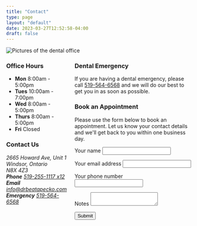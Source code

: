 ```yaml
---
title: "Contact"
type: page
layout: "default"
date: 2023-03-27T12:52:58-04:00
draft: false
---
```


<section>
  <div class="container">
    <img class="contact-banner" src="/img/contact-banner.jpg" alt="Pictures of the dental office" />
    <div class="columns two-columns">
      <div class="contact-details">
        <h3>Office Hours</h3>
        <ul class="unstyled-list office-hours">
          <li><strong>Mon</strong> 8:00am - 5:00pm</li>
          <li><strong>Tues</strong> 10:00am - 7:00pm</li>
          <li><strong>Wed</strong> 8:00am - 5:00pm</li>
          <li><strong>Thurs</strong> 8:00am - 5:00pm</li>
          <li><strong>Fri</strong> Closed</li>
        </ul>
        <h3>Contact Us</h3>
        <address>
          2665 Howard Ave, Unit 1<br>
          Windsor, Ontario<br>
          N8X 4Z3
        </address>
        <address class="addr-contact">
          <strong>Phone</strong> <a href="tel:15192551117">519-255-1117 x12</a><br>
          <strong>Email</strong> <a href="mailto:info@drbeatapecko.com">info@drbeatapecko.com</a><br>
          <strong>Emergency</strong> <a href="tel:15195646568">519-564-6568</a>
        </address>
      </div>
      <div>
        <h3>Dental Emergency</h3>
        <p>If you are having a dental emergency, please call <a href="tel:15195646568">519-564-6568</a> and we will do our best to get you in as soon as possible.</p>
        <h3>Book an Appointment</h3>
        <p>Please use the form below to book an appointment. Let us know your contact details and we'll get back to you within one business day.</p>
        <form id="my-form" action="https://formspree.io/f/xrgyvdyw" method="POST">
          <div id="inner-form">
            <p class="field">
              <label class="primary-label" for="name">Your name</label>
              <input id="name" type="text" name="name" required />
            </p>
            <p class="field">
              <label class="primary-label" for="email">Your email address</label>
              <input id="email" type="email" name="email" required />
            </p>
            <p class="field">
              <label class="primary-label" for="phone">Your phone number</label>
              <input id="phone" type="tel" name="phone" required />
            </p>
            <p class="field">
              <label class="primary-label" for="notes">Notes</label>
              <textarea id="phone" name="phone"></textarea>
            </p>
            <div class="g-recaptcha" data-sitekey="6Ldo7MQZAAAAAGtYeCxzJjAzAvhpXeVxSLBGy8ay"></div>
            <button class="btn pill" id="my-form-button">Submit</button>
          </div> <!-- inner-form -->
          <p id="my-form-status"></p>
        </form>
      </div>
    </div>
  </div>
</section>